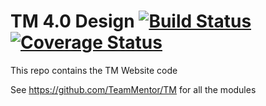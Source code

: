 TM 4.0 Design  [![Build Status][travis-img]][travis-url][![Coverage Status][coveralls-img]][coveralls-url]
=============

This repo contains the TM Website code

See https://github.com/TeamMentor/TM for all the modules

[travis-img]: https://travis-ci.org/TeamMentor/TM_4_0_Design.svg?branch=master
[travis-url]: https://travis-ci.org/TeamMentor/TM_4_0_Design
[coveralls-img]: https://coveralls.io/repos/TeamMentor/TM_4_0_Design/badge.png?branch=master
[coveralls-url]: https://coveralls.io/r/TeamMentor/TM_4_0_Design?branch=master
